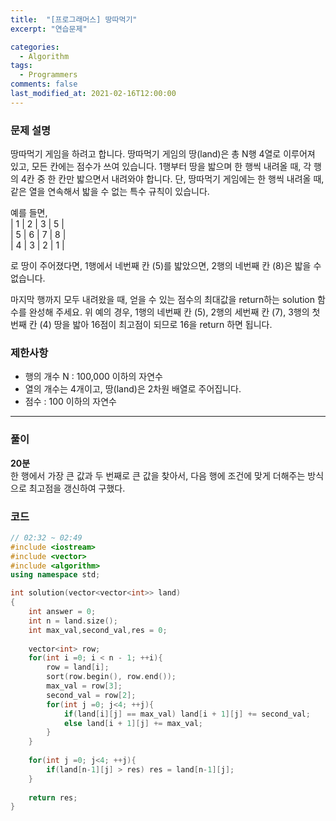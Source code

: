 ```yaml
---
title:  "[프로그래머스] 땅따먹기"
excerpt: "연습문제"

categories:
  - Algorithm
tags:
  - Programmers
comments: false
last_modified_at: 2021-02-16T12:00:00
---
```

### 문제 설명
땅따먹기 게임을 하려고 합니다. 땅따먹기 게임의 땅(land)은 총 N행 4열로 이루어져 있고, 모든 칸에는 점수가 쓰여 있습니다. 1행부터 땅을 밟으며 한 행씩 내려올 때, 각 행의 4칸 중 한 칸만 밟으면서 내려와야 합니다. 단, 땅따먹기 게임에는 한 행씩 내려올 때, 같은 열을 연속해서 밟을 수 없는 특수 규칙이 있습니다.

예를 들면,  
| 1 | 2 | 3 | 5 |  
| 5 | 6 | 7 | 8 |  
| 4 | 3 | 2 | 1 |  

로 땅이 주어졌다면, 1행에서 네번째 칸 (5)를 밟았으면, 2행의 네번째 칸 (8)은 밟을 수 없습니다.  

마지막 행까지 모두 내려왔을 때, 얻을 수 있는 점수의 최대값을 return하는 solution 함수를 완성해 주세요. 위 예의 경우, 1행의 네번째 칸 (5), 2행의 세번째 칸 (7), 3행의 첫번째 칸 (4) 땅을 밟아 16점이 최고점이 되므로 16을 return 하면 됩니다.


### 제한사항
- 행의 개수 N : 100,000 이하의 자연수
- 열의 개수는 4개이고, 땅(land)은 2차원 배열로 주어집니다.
- 점수 : 100 이하의 자연수

---
### 풀이
**20분**  
한 행에서 가장 큰 값과 두 번째로 큰 값을 찾아서, 다음 행에 조건에 맞게 더해주는 방식으로 최고점을 갱신하여 구했다.

### 코드
```c++
// 02:32 ~ 02:49
#include <iostream>
#include <vector>
#include <algorithm>
using namespace std;

int solution(vector<vector<int>> land)
{
    int answer = 0;
    int n = land.size();
    int max_val,second_val,res = 0;
    
    vector<int> row;
    for(int i =0; i < n - 1; ++i){
        row = land[i];
        sort(row.begin(), row.end());
        max_val = row[3];
        second_val = row[2];
        for(int j =0; j<4; ++j){
            if(land[i][j] == max_val) land[i + 1][j] += second_val;
            else land[i + 1][j] += max_val;
        }
    }
    
    for(int j =0; j<4; ++j){
        if(land[n-1][j] > res) res = land[n-1][j];
    }
    
    return res;
}
```
